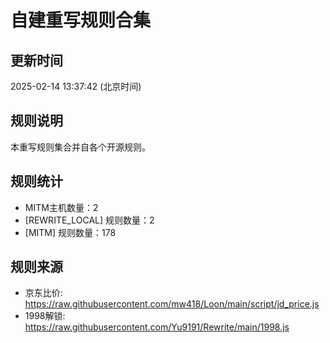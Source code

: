# 自建重写规则合集

## 更新时间
2025-02-14 13:37:42 (北京时间)

## 规则说明
本重写规则集合并自各个开源规则。

## 规则统计
- MITM主机数量：2
- [REWRITE_LOCAL] 规则数量：2
- [MITM] 规则数量：178


## 规则来源
- 京东比价: https://raw.githubusercontent.com/mw418/Loon/main/script/jd_price.js
- 1998解锁: https://raw.githubusercontent.com/Yu9191/Rewrite/main/1998.js
